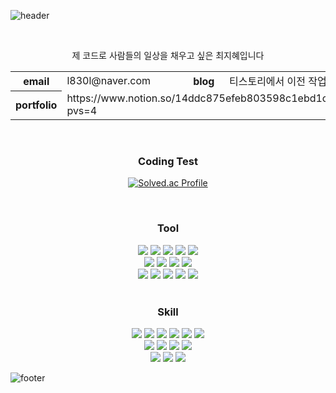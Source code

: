  
![header](https://capsule-render.vercel.app/api?type=venom&height=200&text=%20지혜's%20github&fontSize=70&color=20:003741,80:C8B69D,100:400000&stroke=29715E)

<br>
<div align="center">
  
제 코드로 사람들의 일상을 채우고 싶은 최지혜입니다 
<table>
  <tr>
    <th>email</th>
    <td>l830l@naver.com</td>
    <th>blog</th>
    <td>티스토리에서 이전 작업 중</td>
  </tr>
  <tr>
   <th>portfolio</th>
    <td colspan="3">https://www.notion.so/14ddc875efeb803598c1ebd1c36c5f6a?pvs=4</td>
  </tr>
</table>
<br>

### Coding Test
[![Solved.ac Profile](http://mazassumnida.wtf/api/v2/generate_badge?boj=sahradune)](https://solved.ac/sahradune/)

<br>

### Tool
<span>
  <img src="https://img.shields.io/badge/Adobe-FF0000?style=flat&logo=adobe&logoColor=FFFFFF"/>
</span>
<span>
  <img src="https://img.shields.io/badge/Adobe Photoshop-182B8B?style=flat&logo=adobephotoshop&logoColor=FFFFFF"/></span>
<span>
  <img src="https://img.shields.io/badge/Adobe Illustrator-DD8100?style=flat&logo=adobeillustrator&logoColor=FFFFFF"/>
</span>
<span>
  <img src="https://img.shields.io/badge/Adobe XD-CE00AF?style=flat&logo=adobexd&logoColor=FFFFFF"/>
</span>
<span>
  <img src="https://img.shields.io/badge/Figma-F24E1E?style=flat&logo=figma&logoColor=FFFFFF"/>
</span>
<br>
<span>
  <img src="https://img.shields.io/badge/Git-F05032?style=flat&logo=git&logoColor=FFFFFF"/>
</span>
<span>
  <img src="https://img.shields.io/badge/GitHub-181717?style=flat&logo=github&logoColor=FFFFFF"/>
</span>
<span>
  <img src="https://img.shields.io/badge/GNU Bash-4EAA25?style=flat&logo=gnubash&logoColor=FFFFFF"/>
</span>
<span>
  <img src="https://img.shields.io/badge/Git Extension-212121?style=flat&logo=gitextensions&logoColor=FFFFFF"/>
</span>
<br>
<span>
  <img src="https://img.shields.io/badge/Visual Studio-5C2D91?style=flat&logo=visualstudio&logoColor=FFFFFF"/>
</span>
<span>
  <img src="https://img.shields.io/badge/Visual Studio Code-007ACC?style=flat&logo=visualstudiocode&logoColor=FFFFFF"/>
</span>
<span>
  <img src="https://img.shields.io/badge/Eclipse IDE-2C2255?style=flat&logo=eclipseide&logoColor=FFFFFF"/>
</span>
<span>
  <img src="https://img.shields.io/badge/Spring-6DB33F?style=flat&logo=spring&logoColor=FFFFFF"/>
</span>
<span>
  <img src="https://img.shields.io/badge/IntelliJ IDEA-000000?style=flat&logo=intellijidea&logoColor=FFFFFF"/>
</span>
<br>

<br>

### Skill
<span>
  <img src="https://img.shields.io/badge/Html5-E34F26?style=flat&logo=html5&logoColor=FFFFFF"/>
</span>
<span>
  <img src="https://img.shields.io/badge/CSS-1572B6?style=flat&logo=css3&logoColor=FFFFFF"/>
</span>
<span>
  <img src="https://img.shields.io/badge/Java Script-BF8B41?style=flat&logo=javascript&logoColor=FFFFFF"/>
</span>
<span>
  <img src="https://img.shields.io/badge/React-00ABDA?style=flat&logo=react&logoColor=FFFFFF"/>
</span>
<span>
  <img src="https://img.shields.io/badge/JSP-003741?style=flat&logo=jsp&logoColor=FFFFFF"/>
</span>
<span>
  <img src="https://img.shields.io/badge/Thymeleaf-005F0F?style=flat&logo=thymeleaf&logoColor=FFFFFF"/>
</span>
<br>

<span>
  <img src="https://img.shields.io/badge/mySql-4479A1?style=flat&logo=mysql&logoColor=FFFFFF"/>
</span>
<span>
  <img src="https://img.shields.io/badge/Oracle-F80000?style=flat&logo=oracle&logoColor=FFFFFF"/>
</span>
<span>
  <img src="https://img.shields.io/badge/mybatis-003741?style=flat&logo=mybatis&logoColor=FFFFFF"/>
</span>
<span>
  <img src="https://img.shields.io/badge/JPA-003741?style=flat&logo=jpa&logoColor=FFFFFF"/>
</span>
<br>

<span>
  <img src="https://img.shields.io/badge/JAVA-003741?style=flat&logo=java&logoColor=FFFFFF"/>
</span>
<span>
  <img src="https://img.shields.io/badge/Spring Boot-6DB33F?style=flat&logo=springboot&logoColor=FFFFFF"/>
</span>
<span>
  <img src="https://img.shields.io/badge/Gradle-02303A?style=flat&logo=gradle&logoColor=FFFFFF"/>
</span>

</div>

![footer](https://capsule-render.vercel.app/api?section=footer&reversal=true&type=waving&height=200&text=%20Thank%20you&fontSize=36&color=20:003741,80:C8B69D,100:400000&stroke=29715E&animation=fadeIn&fontAlignY=70)
